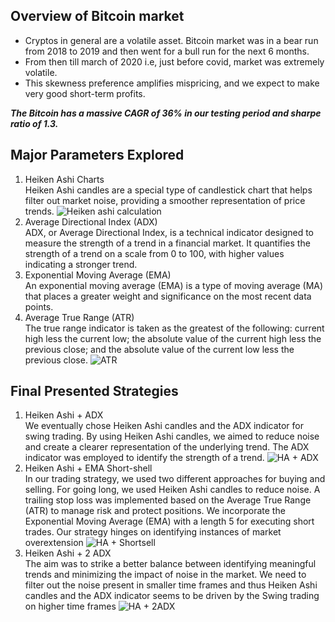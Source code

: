 ## Overview of Bitcoin market
- Cryptos in general are a volatile asset. Bitcoin market was in a bear run from 2018 to 2019 and then went for a bull run for the next 6 months.
- From then till march of 2020 i.e, just before covid, market was extremely volatile.
- This skewness preference amplifies mispricing, and we expect to make very good short-term profits.

***The Bitcoin has a massive CAGR of 36% in our testing period and sharpe ratio of 1.3.***

## Major Parameters Explored
1. Heiken Ashi Charts  
Heiken Ashi candles are a special type of candlestick chart that helps filter out market noise, providing a smoother representation of price trends.
![Heiken ashi calculation](https://github.com/tachyon-11/Algo_Trading/blob/main/heikenashi.png?raw=true)
2. Average Directional Index (ADX)  
ADX, or Average Directional Index, is a technical indicator designed to measure the strength of a trend in a financial market. It quantifies the strength of a trend on a scale from 0 to 100, with higher values indicating a stronger trend. 
3. Exponential Moving Average (EMA)  
An exponential moving average (EMA) is a type of moving average (MA) that places a greater weight and significance on the most recent data points. 
4. Average True Range (ATR)  
The true range indicator is taken as the greatest of the following: current high less the current low; the absolute value of the current high less the previous close; and the absolute value of the current low less the previous close.
![ATR](https://github.com/tachyon-11/Algo_Trading/blob/main/ATR.png?raw=true)

## Final Presented Strategies
1. Heiken Ashi + ADX  
We eventually chose Heiken Ashi candles and the ADX indicator for swing trading. By using Heiken Ashi candles, we aimed to reduce noise and create a clearer representation of the underlying trend. The ADX indicator was employed to identify the strength of a trend.
![HA + ADX](https://github.com/tachyon-11/Algo_Trading/blob/main/HA%2BADX%20results.png?raw=true)
2. Heiken Ashi + EMA Short-shell  
In our trading strategy, we used two different approaches for buying and selling. For going long, we used Heiken Ashi candles to reduce noise. A trailing stop loss was implemented based on the Average True Range (ATR) to manage risk and protect positions. We incorporate the Exponential Moving Average (EMA) with a length 5 for executing short trades. Our strategy hinges on identifying instances of market overextension
![HA + Shortsell](https://github.com/tachyon-11/Algo_Trading/blob/main/HA%2BShort%20Sell%20results.jpg?raw=true)
3. Heiken Ashi + 2 ADX  
The aim was to strike a better balance between identifying meaningful trends and minimizing the impact of noise in the market. We need to filter out the noise present in smaller time frames and thus Heiken Ashi candles and the ADX indicator seems to be driven by the Swing trading on higher time frames 
![HA + 2ADX](https://github.com/tachyon-11/Algo_Trading/blob/main/HA%2B2ADX%20results.jpg?raw=true)


